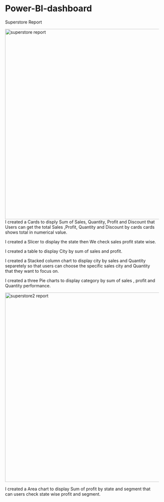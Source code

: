 # Power-BI-dashboard
Superstore Report

<img width="623" alt="superstore report" src="https://github.com/user-attachments/assets/276deba4-84fe-4c22-af01-128b5b0388b7">
I created a Cards to disply Sum of Sales, Quantity, Profit and Discount that Users can get the total Sales ,Profit, Quantity and Discount by cards cards shows total in numerical value.

I created a Slicer to display the state then We check sales profit state wise.

I created a table to display City by sum of sales and profit.

I created a Stacked column chart to display city by sales and Quantity separetely so that users can choose the specific sales city and Quantity that they want to focus on.

I created a three Pie charts to display category by sum of sales , profit and Quantity performance.

<img width="620" alt="superstore2 report" src="https://github.com/user-attachments/assets/051b70ad-a7d5-41f6-bf16-0d61a314b1fc">

I created a Area chart to display Sum of profit by state and segment that can users check state wise profit and segment.



